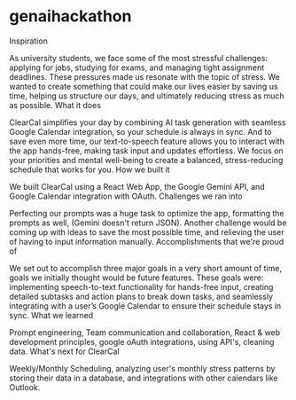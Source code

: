 # genaihackathon


Inspiration

As university students, we face some of the most stressful challenges: applying for jobs, studying for exams, and managing tight assignment deadlines. These pressures made us resonate with the topic of stress. We wanted to create something that could make our lives easier by saving us time, helping us structure our days, and ultimately reducing stress as much as possible.
What it does

ClearCal simplifies your day by combining AI task generation with seamless Google Calendar integration, so your schedule is always in sync. And to save even more time, our text-to-speech feature allows you to interact with the app hands-free, making task input and updates effortless. We focus on your priorities and mental well-being to create a balanced, stress-reducing schedule that works for you.
How we built it

We built ClearCal using a React Web App, the Google Gemini API, and Google Calendar integration with OAuth.
Challenges we ran into

Perfecting our prompts was a huge task to optimize the app, formatting the prompts as well, (Gemini doesn't return JSON). Another challenge would be coming up with ideas to save the most possible time, and relieving the user of having to input information manually.
Accomplishments that we're proud of

We set out to accomplish three major goals in a very short amount of time, goals we initially thought would be future features. These goals were: implementing speech-to-text functionality for hands-free input, creating detailed subtasks and action plans to break down tasks, and seamlessly integrating with a user’s Google Calendar to ensure their schedule stays in sync.
What we learned

Prompt engineering, Team communication and collaboration, React & web development principles, google oAuth integrations, using API's, cleaning data.
What's next for ClearCal

Weekly/Monthly Scheduling, analyzing user's monthly stress patterns by storing their data in a database, and integrations with other calendars like Outlook.
